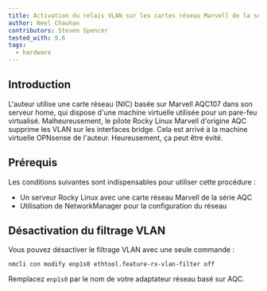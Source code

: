 ```yaml
---
title: Activation du relais VLAN sur les cartes réseau Marvell de la série AQC
author: Neel Chauhan
contributors: Steven Spencer
tested_with: 9.6
tags:
  - hardware
---
```


## Introduction

L'auteur utilise une carte réseau (NIC) basée sur Marvell AQC107 dans son serveur home, qui dispose d'une machine virtuelle utilisée pour un pare-feu virtualisé. Malheureusement, le pilote Rocky Linux Marvell d'origine AQC supprime les VLAN sur les interfaces bridge. Cela est arrivé à la machine virtuelle OPNsense de l'auteur. Heureusement, ça peut être évité.

## Prérequis

Les conditions suivantes sont indispensables pour utiliser cette procédure :

- Un serveur Rocky Linux avec une carte réseau Marvell de la série AQC
- Utilisation de NetworkManager pour la configuration du réseau

## Désactivation du filtrage VLAN

Vous pouvez désactiver le filtrage VLAN avec une seule commande :

    nmcli con modify enp1s0 ethtool.feature-rx-vlan-filter off

Remplacez `enp1s0` par le nom de votre adaptateur réseau basé sur AQC.
